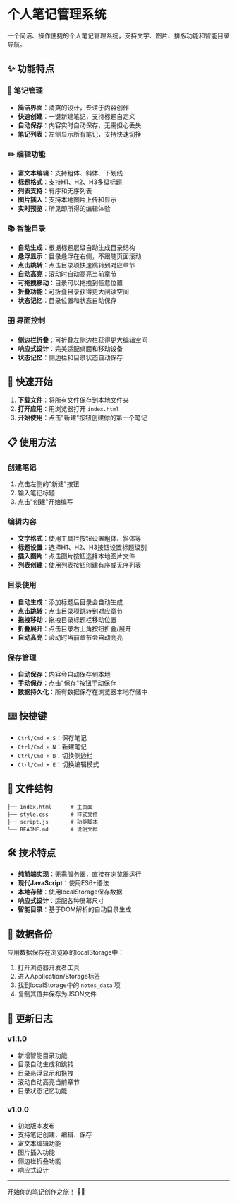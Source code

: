 # 个人笔记管理系统

一个简洁、操作便捷的个人笔记管理系统，支持文字、图片、排版功能和智能目录导航。

## ✨ 功能特点

### 📝 笔记管理
- **简洁界面**：清爽的设计，专注于内容创作
- **快速创建**：一键新建笔记，支持标题自定义
- **自动保存**：内容实时自动保存，无需担心丢失
- **笔记列表**：左侧显示所有笔记，支持快速切换

### ✏️ 编辑功能
- **富文本编辑**：支持粗体、斜体、下划线
- **标题格式**：支持H1、H2、H3多级标题
- **列表支持**：有序和无序列表
- **图片插入**：支持本地图片上传和显示
- **实时预览**：所见即所得的编辑体验

### 📚 智能目录
- **自动生成**：根据标题层级自动生成目录结构
- **悬浮显示**：目录悬浮在右侧，不跟随页面滚动
- **点击跳转**：点击目录项快速跳转到对应章节
- **自动高亮**：滚动时自动高亮当前章节
- **可拖拽移动**：目录可以拖拽到任意位置
- **折叠功能**：可折叠目录获得更大阅读空间
- **状态记忆**：目录位置和状态自动保存

### 🎛️ 界面控制
- **侧边栏折叠**：可折叠左侧边栏获得更大编辑空间
- **响应式设计**：完美适配桌面和移动设备
- **状态记忆**：侧边栏和目录状态自动保存

## 🚀 快速开始

1. **下载文件**：将所有文件保存到本地文件夹
2. **打开应用**：用浏览器打开 `index.html`
3. **开始使用**：点击"新建"按钮创建你的第一个笔记

## 📋 使用方法

### 创建笔记
1. 点击左侧的"新建"按钮
2. 输入笔记标题
3. 点击"创建"开始编写

### 编辑内容
- **文字格式**：使用工具栏按钮设置粗体、斜体等
- **标题设置**：选择H1、H2、H3按钮设置标题级别
- **插入图片**：点击图片按钮选择本地图片文件
- **列表创建**：使用列表按钮创建有序或无序列表

### 目录使用
- **自动生成**：添加标题后目录会自动生成
- **点击跳转**：点击目录项跳转到对应章节
- **拖拽移动**：拖拽目录标题栏移动位置
- **折叠展开**：点击目录右上角按钮折叠/展开
- **自动高亮**：滚动时当前章节会自动高亮

### 保存管理
- **自动保存**：内容会自动保存到本地
- **手动保存**：点击"保存"按钮手动保存
- **数据持久化**：所有数据保存在浏览器本地存储中

## ⌨️ 快捷键

- `Ctrl/Cmd + S`：保存笔记
- `Ctrl/Cmd + N`：新建笔记
- `Ctrl/Cmd + B`：切换侧边栏
- `Ctrl/Cmd + E`：切换编辑模式

## 📁 文件结构

```
├── index.html      # 主页面
├── style.css       # 样式文件
├── script.js       # 功能脚本
└── README.md       # 说明文档
```

## 🛠️ 技术特点

- **纯前端实现**：无需服务器，直接在浏览器运行
- **现代JavaScript**：使用ES6+语法
- **本地存储**：使用localStorage保存数据
- **响应式设计**：适配各种屏幕尺寸
- **智能目录**：基于DOM解析的自动目录生成

## 💾 数据备份

应用数据保存在浏览器的localStorage中：

1. 打开浏览器开发者工具
2. 进入Application/Storage标签
3. 找到localStorage中的 `notes_data` 项
4. 复制其值并保存为JSON文件

## 🌟 更新日志

### v1.1.0
- 新增智能目录功能
- 目录自动生成和跳转
- 目录悬浮显示和拖拽
- 滚动自动高亮当前章节
- 目录状态记忆功能

### v1.0.0
- 初始版本发布
- 支持笔记创建、编辑、保存
- 富文本编辑功能
- 图片插入功能
- 侧边栏折叠功能
- 响应式设计

---

开始你的笔记创作之旅！ 📝✨ 